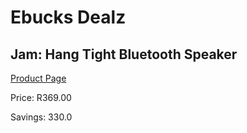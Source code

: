 
# Ebucks Dealz
## Jam: Hang Tight Bluetooth Speaker
[Product Page](https://www.ebucks.com/web/shop/productSelected.do?prodId=638398255&catId=714972993)

Price: R369.00

Savings: 330.0


	